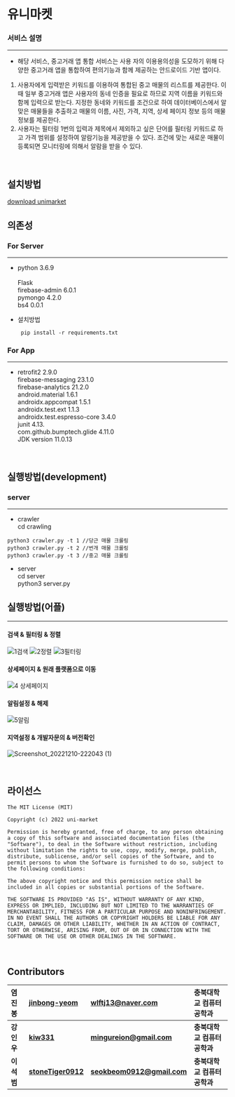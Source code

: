 # __유니마켓__
### 서비스 설명
*** 
* 해당 서비스, 중고거래 앱 통합 서비스는 사용 자의 이용용의성을 도모하기 위해 다양한 중고거래 앱을 통합하여 편의기능과 함께 제공하는 안드로이드 기반 앱이다.<br>
<ol>
<li>사용자에게 입력받은 키워드를 이용하여 통합된 중고 매물의 리스트를 제공한다. 이때 일부 중고거래 앱은 사용자의 동네 인증을 필요로 하므로 지역 이름을 키워드와 함께 입력으로 받는다. 지정한 동네와 키워드를 조건으로 하여 데이터베이스에서 알맞은 매물들을 추출하고 매물의 이름, 사진, 가격, 지역, 상세 페이지 정보 등의 매물 정보를 제공한다.</li>
<li>사용자는 필터링 1번의 입력과 제목에서 제외하고 싶은 단어를 필터링 키워드로 하고 가격 범위를 설정하여 알람기능을 제공받을 수 있다. 조건에 맞는 새로운 매물이 등록되면 모니터링에 의해서 알람을 받을 수 있다.</li>
</ol>
 
<br />

## __설치방법__
[download unimarket](https://github.com/jinbong-yeom/Uni_Market/blob/main/unimarket-app/unimarket.apk)

## __의존성__

### For Server
*** 
* python 3.6.9<br>  
Flask<br>
firebase-admin 6.0.1<br>
pymongo 4.2.0<br>
bs4 0.0.1<br>

* 설치방법
     ```
      pip install -r requirements.txt
    ```

### For App
***
* retrofit2 2.9.0<br>
firebase-messaging 23.1.0<br>
firebase-analytics 21.2.0<br>
android.material 1.6.1<br>
androidx.appcompat 1.5.1<br>
androidx.test.ext 1.1.3<br>
androidx.test.espresso-core 3.4.0<br>
junit 4.13.<br>
com.github.bumptech.glide 4.11.0<br>
JDK version 11.0.13<br>

<br/>

## __실행방법(development)__
### server
***
* crawler<br>
cd crawling<br>
```
python3 crawler.py -t 1 //당근 매물 크롤링
python3 crawler.py -t 2 //번개 매물 크롤링 
python3 crawler.py -t 3 //중고 매물 크롤링 
```
* server<br>
cd server<br>
python3 server.py<br>

## __실행방법(어플)__
***
#### 검색 & 필터링 & 정렬
![1검색](https://user-images.githubusercontent.com/100690081/206858931-a69e25ab-77ec-425b-94e3-7144d233606d.gif)
![2정렬](https://user-images.githubusercontent.com/100690081/206858942-28238fc8-fbfd-4753-a4e9-5d7d2fe753c0.gif)
![3필터링](https://user-images.githubusercontent.com/100690081/206858945-f811f2c6-d5c4-4ad6-beb4-8d151b149d1a.gif)

#### 상세페이지 & 원래 플랫폼으로 이동
![4 상세페이지](https://user-images.githubusercontent.com/100690081/206858947-7669e532-83e1-45c5-a257-be7fa2c2ef51.gif)

#### 알림설정 & 해제
![5알림](https://user-images.githubusercontent.com/100690081/206858969-5cd465d8-1109-415e-8c3c-159bd9a7a41a.gif)


#### 지역설정 & 개발자문의 & 버전확인
![Screenshot_20221210-222043 (1)](https://user-images.githubusercontent.com/100690081/206859142-3cbcd1f6-d0ff-40d5-b1ec-aaceac859d92.jpg)




<br/>

## __라이선스__
```
The MIT License (MIT)

Copyright (c) 2022 uni-market

Permission is hereby granted, free of charge, to any person obtaining a copy of this software and associated documentation files (the "Software"), to deal in the Software without restriction, including without limitation the rights to use, copy, modify, merge, publish, distribute, sublicense, and/or sell copies of the Software, and to permit persons to whom the Software is furnished to do so, subject to the following conditions:

The above copyright notice and this permission notice shall be included in all copies or substantial portions of the Software.

THE SOFTWARE IS PROVIDED "AS IS", WITHOUT WARRANTY OF ANY KIND, EXPRESS OR IMPLIED, INCLUDING BUT NOT LIMITED TO THE WARRANTIES OF MERCHANTABILITY, FITNESS FOR A PARTICULAR PURPOSE AND NONINFRINGEMENT. IN NO EVENT SHALL THE AUTHORS OR COPYRIGHT HOLDERS BE LIABLE FOR ANY CLAIM, DAMAGES OR OTHER LIABILITY, WHETHER IN AN ACTION OF CONTRACT, TORT OR OTHERWISE, ARISING FROM, OUT OF OR IN CONNECTION WITH THE SOFTWARE OR THE USE OR OTHER DEALINGS IN THE SOFTWARE.
```
<br />

## __Contributors__

  |염진봉|[jinbong-yeom](https://github.com/jinbong-yeom)| wlftj13@naver.com | 충북대학교 컴퓨터공학과
|:-|:-|:-|:-|
 |**강인우**|**[kiw331](https://github.com/kiw331)**|**mingureion@gmail.com**|**충북대학교 컴퓨터공학과**|
 |**이석범**|**[stoneTiger0912](https://github.com/stoneTiger0912)**|**seokbeom0912@gmail.com**|**충북대학교 컴퓨터공학과**|
